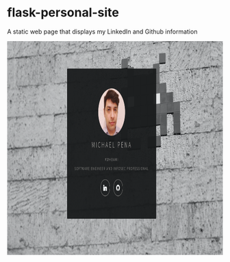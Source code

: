 # flask-personal-site
A static web page that displays my LinkedIn and Github information


<img src="https://raw.githubusercontent.com/michael-pena/flask-personal-site/main/static/images/screenshot.png" width="600" height="500" href="http://flaskpersonalsite-env.eba-muiw5ah6.us-east-2.elasticbeanstalk.com/">
